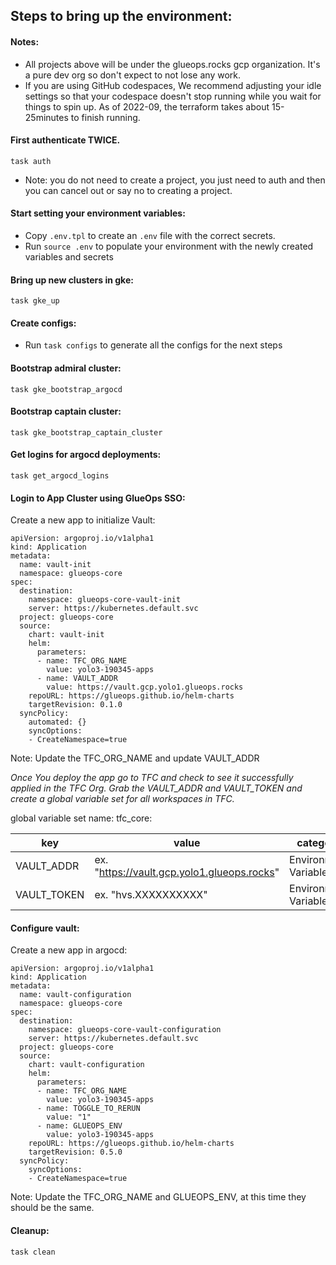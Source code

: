 
## Steps to bring up the environment:

#### Notes:

- All projects above will be under the glueops.rocks gcp organization. It's a pure dev org so don't expect to not lose any work.
- If you are using GitHub codespaces, We recommend adjusting your idle settings so that your codespace doesn't stop running while you wait for things to spin up. As of 2022-09, the terraform takes about 15-25minutes to finish running.

#### First authenticate TWICE. 

`task auth`
- Note: you do not need to create a project, you just need to auth and then you can cancel out or say no to creating a project.

#### Start setting your environment variables:

- Copy `.env.tpl` to create an `.env` file with the correct secrets.
- Run `source .env` to populate your environment with the newly created variables and secrets

#### Bring up new clusters in gke:

`task gke_up`

#### Create configs:


- Run `task configs` to generate all the configs for the next steps

#### Bootstrap admiral cluster:

`task gke_bootstrap_argocd`

#### Bootstrap captain cluster:

`task gke_bootstrap_captain_cluster`

#### Get logins for argocd deployments:
`task get_argocd_logins`


#### Login to App Cluster using GlueOps SSO:

Create a new app to initialize Vault:

```
apiVersion: argoproj.io/v1alpha1
kind: Application
metadata:
  name: vault-init
  namespace: glueops-core
spec:
  destination:
    namespace: glueops-core-vault-init
    server: https://kubernetes.default.svc
  project: glueops-core
  source:
    chart: vault-init
    helm:
      parameters:
      - name: TFC_ORG_NAME
        value: yolo3-190345-apps
      - name: VAULT_ADDR
        value: https://vault.gcp.yolo1.glueops.rocks
    repoURL: https://glueops.github.io/helm-charts
    targetRevision: 0.1.0
  syncPolicy:
    automated: {}
    syncOptions:
    - CreateNamespace=true

```

Note: Update the TFC_ORG_NAME and update VAULT_ADDR

*Once You deploy the app go to TFC and check to see it successfully applied in the TFC Org. Grab the VAULT_ADDR and VAULT_TOKEN and create a global variable set for all workspaces in TFC.*

global variable set name: tfc_core:

| key | value | category | sensitive |
|---|---| ---| ---|
| VAULT_ADDR | ex. "https://vault.gcp.yolo1.glueops.rocks" | Environment Variable | no |
| VAULT_TOKEN | ex. "hvs.XXXXXXXXXX" | Environment Variable | yes |


#### Configure vault:

Create a new app in argocd:

```
apiVersion: argoproj.io/v1alpha1
kind: Application
metadata:
  name: vault-configuration
  namespace: glueops-core
spec:
  destination:
    namespace: glueops-core-vault-configuration
    server: https://kubernetes.default.svc
  project: glueops-core
  source:
    chart: vault-configuration
    helm:
      parameters:
      - name: TFC_ORG_NAME
        value: yolo3-190345-apps
      - name: TOGGLE_TO_RERUN
        value: "1"
      - name: GLUEOPS_ENV
        value: yolo3-190345-apps
    repoURL: https://glueops.github.io/helm-charts
    targetRevision: 0.5.0
  syncPolicy:
    syncOptions:
    - CreateNamespace=true
```

Note: Update the TFC_ORG_NAME and GLUEOPS_ENV, at this time they should be the same.


#### Cleanup:
`task clean`





